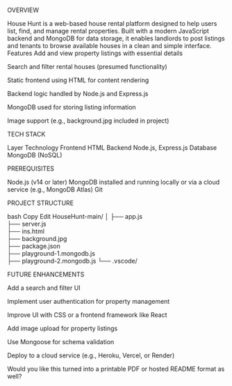 OVERVIEW

House Hunt is a web-based house rental platform designed to help users list, find, and manage rental properties. Built with a modern JavaScript backend and MongoDB for data storage, it enables landlords to post listings and tenants to browse available houses in a clean and simple interface.
 Features
 Add and view property listings with essential details

Search and filter rental houses (presumed functionality)

Static frontend using HTML for content rendering

Backend logic handled by Node.js and Express.js

MongoDB used for storing listing information

Image support (e.g., background.jpg included in project)


TECH STACK


Layer	     Technology
Frontend   	HTML
Backend	    Node.js, Express.js
Database	  MongoDB (NoSQL)

PREREQUISITES
 
Node.js (v14 or later)
MongoDB installed and running locally or via a cloud service (e.g., MongoDB Atlas)
Git


PROJECT STRUCTURE


bash
Copy
Edit
HouseHunt-main/
│
├── app.js                 
├── server.js                 
├── ins.html                  
├── background.jpg           
├── package.json         
├── playground-1.mongodb.js   
├── playground-2.mongodb.js
└── .vscode/


FUTURE  ENHANCEMENTS


Add a search and filter UI

Implement user authentication for property management

Improve UI with CSS or a frontend framework like React

Add image upload for property listings

Use Mongoose for schema validation

Deploy to a cloud service (e.g., Heroku, Vercel, or Render)

Would you like this turned into a printable PDF or hosted README format as well? 









